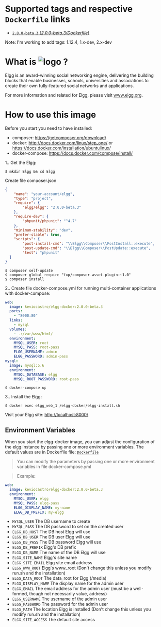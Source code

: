 # Supported tags and respective `Dockerfile` links

  -	[`2.0.0-beta.3` (*2.0.0-beta.3/Dockerfile*)](https://github.com/keviocastro/elgg-docker/blob/master/2.0.0-beta.3/Dockerfile)
  
  Note: I'm working to add tags: 1.12.4, 1.x-dev, 2.x-dev

# What is ![logo](https://elgg.org/images/elgg_small.png) ?

Elgg is an award-winning social networking engine, delivering the building blocks that enable businesses, schools, universities 
and associations to create their own fully-featured social networks and applications.

For more information and related for Elgg, please visit www.elgg.org.

# How to use this image

Before you start you need to have installed:
- composer: https://getcomposer.org/download/
- docker: http://docs.docker.com/linux/step_one/ or https://docs.docker.com/installation/ubuntulinux/
- docker-compose: https://docs.docker.com/compose/install/

1.. Get the Elgg:

```console
$ mkdir Elgg && cd Elgg
```

  Create file composer.json
```json
{
    "name": "your-account/elgg",
    "type": "project",
    "require": {
        "elgg/elgg": "2.0.0-beta.3"
    },
    "require-dev": {
        "phpunit/phpunit": "^4.7"
    },
    "minimum-stability": "dev",
    "prefer-stable": true,
    "scripts": {
        "post-install-cmd": "\\Elgg\\Composer\\PostInstall::execute",
        "post-update-cmd": "\\Elgg\\Composer\\PostUpdate::execute",
        "test": "phpunit"
  }
}
```

```console
$ composer self-update
$ composer global require "fxp/composer-asset-plugin:~1.0"
$ composer install
```

2.. Create file docker-compose.yml for running multi-container applications with docker-compose:

```yml
web:
  image: keviocastro/elgg-docker:2.0.0-beta.3
  ports:
    - "8000:80"
  links:
    - mysql
  volumes:
    - .:/var/www/html/
  environment:
    MYSQL_USER: root
    MYSQL_PASS: root-pass
    ELGG_USERNAME: admin
    ELGG_PASSWORD: admin-pass
mysql:
  image: mysql:5.6  
  environment:
    MYSQL_DATABASE: elgg
    MYSQL_ROOT_PASSWORD: root-pass
```

```console
$ docker-compose up
```

3.. Install the Elgg:
```console
$ docker exec elgg_web_1 /elgg-docker/elgg-install.sh
```

Visit your Elgg site: <http://localhost:8000/>

## Environment Variables

When you start the elgg-docker image, you can adjust the configuration of the elgg instance by passing one or 
more environment variables.
The default values are in Dockerfile file: [`Dockerfile`](https://github.com/keviocastro/elgg-docker/blob/master/2.0.0-beta.3/Dockerfile)

> You can modify the parameters by passing one or more environment variables in file docker-compose.yml

> Example: 
```yml
web:
  image: keviocastro/elgg-docker:2.0.0-beta.3
  environment:
    MYSQL_USER: elgg
    MYSQL_PASS: elgg-pass
    ELGG_DISPLAY_NAME: my-name
    ELGG_DB_PREFIX: my-elgg
```

* `MYSQL_USER` The DB username to create
* `MYSQL_PASS` The DB password to set on the created user
* `ELGG_DB_HOST` The DB host Elgg will use
* `ELGG_DB_USER` The DB user Elgg will use
* `ELGG_DB_PASS` The DB password Elgg will use
* `ELGG_DB_PREFIX` Elgg's DB prefix 
* `ELGG_DB_NAME` The name of the DB Elgg will use
* `ELGG_SITE_NAME` Elgg's site name
* `ELGG_SITE_EMAIL` Elgg site email address 
* `ELGG_WWW_ROOT` Elgg's www_root (Don't change this unless you modify run.sh and the installation)
* `ELGG_DATA_ROOT` The data_root for Elgg (/media)
* `ELGG_DISPLAY_NAME` The display name for the admin user
* `ELGG_EMAIL` The email address for the admin user (must be a well-formed, though not necessarily value, address)
* `ELGG_USERNAME` The username of the admin user
* `ELGG_PASSWORD` The password for the admin user
* `ELGG_PATH` The location Elgg is installed (Don't change this unless you modify run.sh and the installation)
* `ELGG_SITE_ACCESS` The default site access
